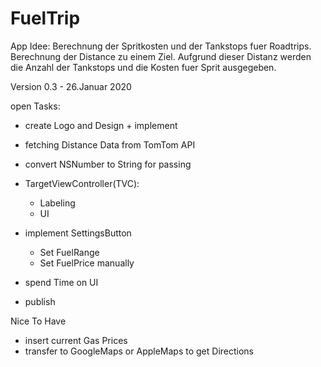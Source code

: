 # FuelTrip

App Idee:
Berechnung der Spritkosten und der Tankstops fuer Roadtrips.
Berechnung der Distance zu einem Ziel. Aufgrund dieser Distanz werden die Anzahl der Tankstops und die Kosten fuer Sprit ausgegeben.

Version 0.3 - 26.Januar 2020

open Tasks:
- create Logo and Design + implement
- fetching Distance Data from TomTom API
- convert NSNumber to String for passing
- TargetViewController(TVC): 
  - Labeling
  - UI
- implement SettingsButton
  - Set FuelRange
  - Set FuelPrice manually

- spend Time on UI
- publish


Nice To Have
- insert current Gas Prices
- transfer to GoogleMaps or AppleMaps to get Directions
